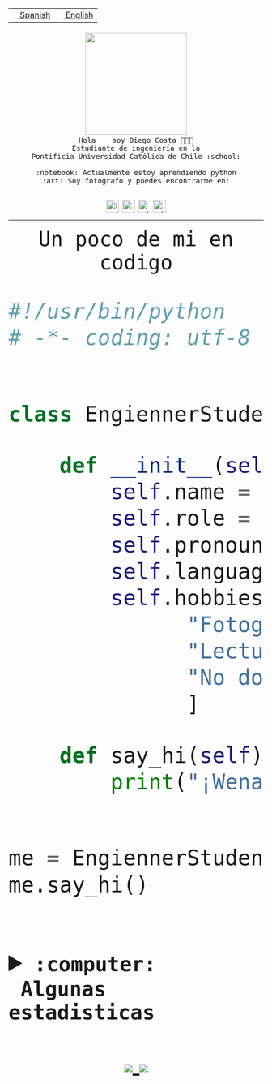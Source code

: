 <table border="0"  align="right">
 <tr><td><a href="README.md"><img src="https://upload.wikimedia.org/wikipedia/commons/thumb/8/89/Bandera_de_Espa%C3%B1a.svg/1200px-Bandera_de_Espa%C3%B1a.svg.png" height="10"> Spanish</a></td>
 <td><a href="README.en.md"><img src="https://upload.wikimedia.org/wikipedia/commons/a/a4/Flag_of_the_United_States.svg" height="10"> English</a></td></tr>
</table><br><br><br>


<p align="center">
  <img src="https://github.com/diegocostares/diegocostares/blob/main/Images/aaa2.gif?raw=true" width="200px">
  <br><samp>
    Hola <img src="https://media.giphy.com/media/hvRJCLFzcasrR4ia7z/giphy.gif" width="16px"> soy Diego Costa 👨🏻‍💻<br>
    Estudiante de ingeniería en la <br>
    Pontificia Universidad Católica de Chile :school:<br>
  <br>
    :notebook: Actualmente estoy aprendiendo python <br>
    :art: Soy fotografo y puedes encontrarme en: <br>
  <br></samp>
  
</p>

<p align="center">
   <a href="https://instagram.com/diegocosta_no" target="blank">
    <img 
    align="center" src="https://cdn.jsdelivr.net/npm/simple-icons@3.0.1/icons/instagram.svg" alt="instagram" height="25px" width="25px" />
  </a>
  <a style="border: 3px solid; color: white;"href="https://t.me/diegocosta_no" target="blank">
  <img
  align="center" alt="Telegram" width="25px" src="https://icons-for-free.com/iconfiles/png/512/Telegram-1324888767380505522.png" />
</a>
<a href="https://api.whatsapp.com/send?phone=56971897835&text=Hola!" target="blank">
  <img
  align="center" alt="wtsp" width="25px" src="https://img.icons8.com/pastel-glyph/2x/whatsapp--v2.png" />
</a>
<a href="https://www.linkedin.com/in/diego-costa-786249213/" target="blank">
  <img
  align="center" alt="wtsp" width="25px" src="https://img.icons8.com/metro/452/linkedin.png" />
</a>

  </a>
</p>

---


<p align="center"><font size="25"><samp>Un poco de mi en codigo</samp></front></p>


```python
#!/usr/bin/python
# -*- coding: utf-8 -*-


class EngiennerStudent:

    def __init__(self):
        self.name = "Diego Costa"
        self.role = "Estudiante"
        self.pronouns = "he/him"
        self.language_spoken = ["es_CL", "en_US"]
        self.hobbies = [
              "Fotografia",
              "Lectura",
              "No dormir",
              ]

    def say_hi(self):
        print("¡Wena mundo!")


me = EngiennerStudent()
me.say_hi()
```
---
<details>
  <summary><b><samp>:computer: &nbsp;Algunas estadisticas</samp></b></summary>
  <br/></p>

<!--START_SECTION:waka-->
![Code Time](http://img.shields.io/badge/Code%20Time-561%20hrs-blue)

**Soy nocturno 🦉** 

```text
🌞 Mañana     7 commits      ░░░░░░░░░░░░░░░░░░░░░░░░░   1.73% 
🌆 Día        133 commits    ████████░░░░░░░░░░░░░░░░░   32.92% 
🌃 Tarde      138 commits    ████████░░░░░░░░░░░░░░░░░   34.16% 
🌙 Noche      126 commits    ███████░░░░░░░░░░░░░░░░░░   31.19%

```
📅 **Soy más productivo los Miércoles** 

```text
Lunes        36 commits     ██░░░░░░░░░░░░░░░░░░░░░░░   8.91% 
Martes       40 commits     ██░░░░░░░░░░░░░░░░░░░░░░░   9.9% 
Miércoles    128 commits    ████████░░░░░░░░░░░░░░░░░   31.68% 
Jueves       55 commits     ███░░░░░░░░░░░░░░░░░░░░░░   13.61% 
Viernes      19 commits     █░░░░░░░░░░░░░░░░░░░░░░░░   4.7% 
Sábado       55 commits     ███░░░░░░░░░░░░░░░░░░░░░░   13.61% 
Domingo      71 commits     ████░░░░░░░░░░░░░░░░░░░░░   17.57%

```


📊 **Esta semana me dediqué a** 

```text
🐱‍💻 Proyectos: 
SHAREGO-G54              8 hrs 44 mins       ███████████████░░░░░░░░░░   60.68% 
ControlesBDD             5 hrs 17 mins       █████████░░░░░░░░░░░░░░░░   36.75% 
Unknown Project          15 mins             ░░░░░░░░░░░░░░░░░░░░░░░░░   1.79% 
BDD47y74                 5 mins              ░░░░░░░░░░░░░░░░░░░░░░░░░   0.59% 
T3-Avance                1 min               ░░░░░░░░░░░░░░░░░░░░░░░░░   0.18%

```


 Last Updated on 14/06/2022 12:47:07 UTC
<!--END_SECTION:waka-->
  
  

 <p align="center"> <img src="https://github-readme-stats.vercel.app/api?username=diegocostares&show_icons=true&theme=ayu-mirage" alt="abhisheknaiidu" /></p>
 
</details>

<p align=center>
  <a href="https://github.com/diegocostares">
    <img src="https://badges.pufler.dev/visits/diegocostares/diegocostares?style=flat-square&color=black&logo=github">
  </a>
  <a href="https://github.com/diegocostares?tab=repositories">
    <img src="https://badges.pufler.dev/repos/diegocostares?style=flat-square&color=black&logo=github">
  </a>
</p>
